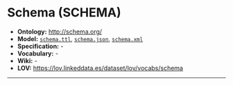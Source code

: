 # Schema (SCHEMA)

- **Ontology:** http://schema.org/
- **Model:** [`schema.ttl`](local/schema.ttl), [`schema.json`](local/schema.json), [`schema.xml`](local/schema.xml)
- **Specification:** -
- **Vocabulary:** -
- **Wiki:** -
- **LOV:** https://lov.linkeddata.es/dataset/lov/vocabs/schema

---
